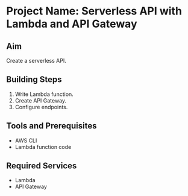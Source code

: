 # Project Name: Serverless API with Lambda and API Gateway
## Aim
Create a serverless API.

## Building Steps
1. Write Lambda function.
2. Create API Gateway.
3. Configure endpoints.

## Tools and Prerequisites
- AWS CLI
- Lambda function code

## Required Services
- Lambda
- API Gateway
